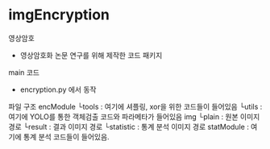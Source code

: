 # imgEncryption


영상암호
- 영상암호화 논문 연구를 위해 제작한 코드 패키지


main 코드
- encryption.py 에서 동작

파일 구조
encModule
└tools : 여기에 셔플링, xor을 위한 코드들이 들어있음
└utils  : 여기에 YOLO를 통한 객체검출 코드와 파라메타가 들어있음
img
└plain    : 원본 이미지 경로
└result   : 결과 이미지 경로
└statistic : 통계 분석 이미지 경로
statModule : 여기에 통계 분석 코드들이 들어있음.
